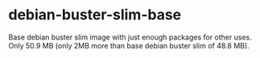 # debian-buster-slim-base
Base debian buster slim image with just enough packages for other uses.
Only 50.9 MB (only 2MB more than base debian buster slim of 48.8 MB).
